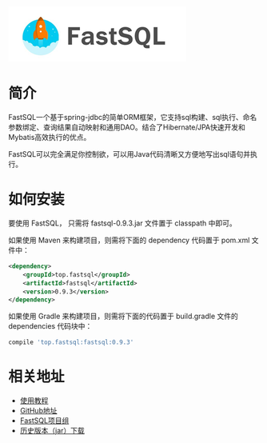 
![logo](logo_s.jpg)

# 简介
FastSQL一个基于spring-jdbc的简单ORM框架，它支持sql构建、sql执行、命名参数绑定、查询结果自动映射和通用DAO。结合了Hibernate/JPA快速开发和Mybatis高效执行的优点。

FastSQL可以完全满足你控制欲，可以用Java代码清晰又方便地写出sql语句并执行。 



# 如何安装

要使用 FastSQL， 只需将 fastsql-0.9.3.jar 文件置于 classpath 中即可。

如果使用 Maven 来构建项目，则需将下面的 dependency 代码置于 pom.xml 文件中：

```xml
<dependency>
    <groupId>top.fastsql</groupId>
    <artifactId>fastsql</artifactId>
    <version>0.9.3</version>
</dependency>
```

如果使用 Gradle 来构建项目，则需将下面的代码置于 build.gradle 文件的 dependencies 代码块中：

```groovy
compile 'top.fastsql:fastsql:0.9.3'
```

# 相关地址

* [使用教程](https://github.com/fast-sql/FastSQL/blob/master/README.md)
* [GitHub地址](https://github.com/fast-sql/FastSQL)
* [FastSQL项目组](https://github.com/fast-sql)
* [历史版本（jar）下载](https://oss.sonatype.org/content/repositories/releases/top/fastsql/fastsql/)
